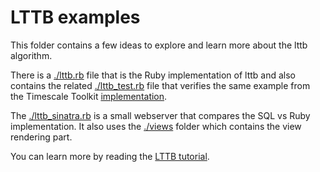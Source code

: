 # LTTB examples

This folder contains a few ideas to explore and learn more about the lttb algorithm.

There is a [./lttb.rb](./lttb.rb) file that is the Ruby implementation of lttb
and also contains the related [./lttb_test.rb](./lttb_test.rb) file that
verifies the same example from the Timescale Toolkit [implementation](https://github.com/timescale/timescaledb-toolkit/blob/6ee2ea1e8ff64bab10b90bdf4cd4b0f7ed763934/extension/src/lttb.rs#L512-L530).

The [./lttb_sinatra.rb](./lttb_sinatra.rb) is a small webserver that compares
the SQL vs Ruby implementation. It also uses the [./views](./views) folder which
contains the view rendering part.

You can learn more by reading the [LTTB tutorial](https://jonatas.github.io/timescaledb/toolkit_lttb_tutorial/).


